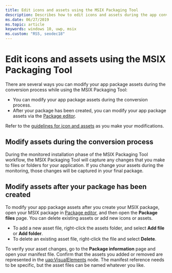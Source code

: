 ```yaml
---
title: Edit icons and assets using the MSIX Packaging Tool
description: Describes how to edit icons and assets during the app conversion process while using the MSIX Packaging Tool.
ms.date: 06/27/2019
ms.topic: article
keywords: windows 10, uwp, msix
ms.custom: "RS5, seodec18"
---
```


# Edit icons and assets using the MSIX Packaging Tool

There are several ways you can modify your app package assets during the conversion process while using the MSIX Packaging Tool:

* You can modify your app package assets during the conversion process.
* After your package has been created, you can modify your app package assets via the [Package editor](package-editor.md).

Refer to the [guidelines for icon and assets](/windows-dev-docs/blob/docs/hub/apps/design/style/iconography/app-icon-design.md) as you make your modifications.

## Modify assets during the conversion process

During the monitored installation phase of the MSIX Packaging Tool workflow, the MSIX Packaging Tool will capture any changes that you make to files or folders for your application. If you change your assets during the monitoring, those changes will be captured in your final package.

## Modify assets after your package has been created

To modify your app package assets after you create your MSIX package, open your MSIX package in [Package editor](package-editor.md), and then open the **Package files** page. You can delete existing assets or add new icons or assets.

- To add a new asset file, right-click the assets folder, and select **Add file** or **Add folder**.
- To delete an existing asset file, right-click the file and select **Delete**.

To verify your asset changes, go to the **Package information** page and open your manifest file. Confirm that the assets you added or removed are represented in the [uap:VisualElements](/uwp/schemas/appxpackage/uapmanifestschema/element-uap-visualelements) node. The manifest reference needs to be specific, but the asset files can be named whatever you like.
